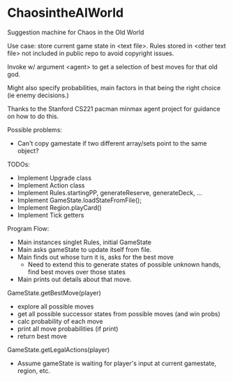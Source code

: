 # ChaosintheAIWorld
Suggestion machine for Chaos in the Old World

Use case: store current game state in \<text file>.
Rules stored in \<other text file> not included in public repo to avoid copyright issues.

Invoke w/ argument \<agent> to get a selection of best moves for that old god.

Might also specify probabilities, main factors in that being the right choice (ie enemy decisions.)

Thanks to the Stanford CS221 pacman minmax agent project for guidance on how to do this.
 
Possible problems:
* Can't copy gamestate if two different array/sets point to the same object?
 
 TODOs:
 * Implement Upgrade class
 * Implement Action class
 * Implement Rules.startingPP, generateReserve, generateDeck, ...
 * Implement GameState.loadStateFromFile();
 * Implement Region.playCard()
 * Implement Tick getters
 
 Program Flow:
 * Main instances singlet Rules, initial GameState
 * Main asks gameState to update itself from file.
 * Main finds out whose turn it is, asks for the best move
   * Need to extend this to generate states of possible unknown hands, find best moves over those states
 * Main prints out details about that move.
 

 GameState.getBestMove(player)
 * explore all possible moves
 * get all possible successor states from possible moves (and win probs)
 * calc probability of each move
 * print all move probabilities (if print)
 * return best move
 
 GameState.getLegalActions(player)
 * Assume gameState is waiting for player's input at current gamestate, region, etc.